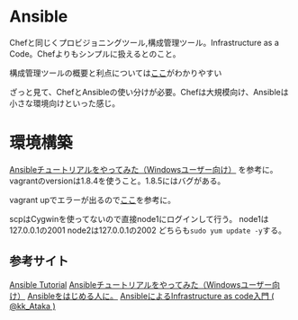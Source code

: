# Ansible

Chefと同じくプロビジョニングツール,構成管理ツール。Infrastructure as a Code。Chefよりもシンプルに扱えるとのこと。

構成管理ツールの概要と利点については[ここ](http://www.slideshare.net/kk_Ataka/ansibleinfrastructure-as-code)がわかりやすい

ざっと見て、ChefとAnsibleの使い分けが必要。Chefは大規模向け、Ansibleは小さな環境向けといった感じ。

# 環境構築

[Ansibleチュートリアルをやってみた（Windowsユーザー向け）](http://celtislab.net/archives/20160127/ansible_tutorial_for_windows/)
を参考に。vagrantのversionは1.8.4を使うこと。1.8.5にはバグがある。

vagrant upでエラーが出るので[ここ](http://blog.a-way-out.net/blog/2016/03/11/vagrant-failed-to-mount-folders-in-linux-guest/)を参考に。

scpはCygwinを使ってないので直接node1にログインして行う。
node1は127.0.0.1の2001
node2は127.0.0.1の2002
どちらも`sudo yum update -y`する。

## 参考サイト

[Ansible Tutorial](http://yteraoka.github.io/ansible-tutorial/)
[Ansibleチュートリアルをやってみた（Windowsユーザー向け）](http://celtislab.net/archives/20160127/ansible_tutorial_for_windows/)
[Ansibleをはじめる人に。](http://qiita.com/t_nakayama0714/items/fe55ee56d6446f67113c)
[AnsibleによるInfrastructure as code入門 ( @kk_Ataka )](http://www.slideshare.net/kk_Ataka/ansibleinfrastructure-as-code)
